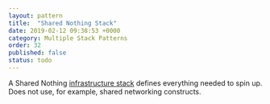 ```yaml
---
layout: pattern
title:  "Shared Nothing Stack"
date: 2019-02-12 09:38:53 +0000
category: Multiple Stack Patterns
order: 32
published: false
status: todo
---
```


A Shared Nothing [infrastructure stack](/patterns/stack-concept/) defines everything needed to spin up. Does not use, for example, shared networking constructs.
